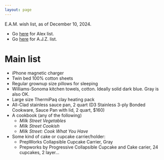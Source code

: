 ```yaml
---
layout: page
---
```


E.A.M. wish list, as of December 10, 2024.

- Go [here](/birthday-party/list-kid.html) for Alex list.
- Go [here](/birthday-party/list.html) for A.J.Z. list.




# Main list

- iPhone magnetic charger
- Twin bed 100% cotton sheets
- Regular grownup size pillows for sleeping
- Williams-Sonoma kitchen towels, cotton. Ideally solid dark blue. Gray is also OK.
- Large size ThermiPaq clay heating pack
- All-Clad stainless sauce pan, 2 quart (D3 Stainless 3-ply Bonded Cookware, Sauce Pan with lid, 2 quart, $160)
- A cookbook (any of the following)
    - *Milk Street Vegetables*
    - *Milk Street Cookish*
    - *Milk Street: Cook What You Have*
- Some kind of cake or cupcake carrier/holder:
    - PrepWorks Collapsible Cupcake Carrier, Gray
    - Prepworks by Progressive Collapsible Cupcake and Cake carier, 24 cupcakes, 2 layer...
